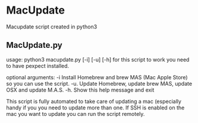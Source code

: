 # MacUpdate
Macupdate script created in python3

## MacUpdate.py
usage: python3 macupdate.py [-i] [-u] [-h]
for this script to work you need to have pexpect installed.

optional arguments:
 -i    Install Homebrew and brew MAS (Mac Apple Store) so you can use the script.
 -u.   Update Homebrew, update brew MAS, update OSX and update M.A.S.
 -h.   Show this help message and exit
  

This script is fully automated to take care of updating a mac (especially handy if you you need to update more than one.
If SSH is enabled on the mac you want to update you can run the script remotely.
